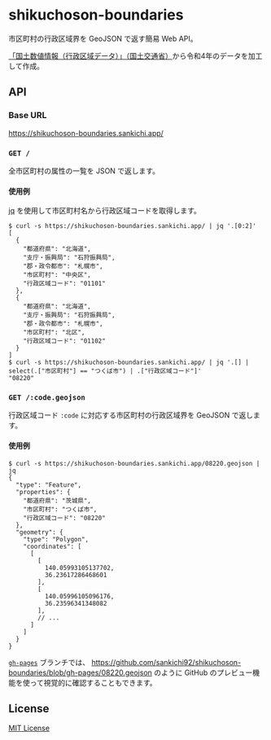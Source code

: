 # shikuchoson-boundaries

市区町村の行政区域界を GeoJSON で返す簡易 Web API。

[「国土数値情報（行政区域データ）」（国土交通省）](https://nlftp.mlit.go.jp/ksj/gml/datalist/KsjTmplt-N03-v3_1.html)から令和4年のデータを加工して作成。

## API

### Base URL

https://shikuchoson-boundaries.sankichi.app/

### `GET /`

全市区町村の属性の一覧を JSON で返します。

#### 使用例

[jq](https://stedolan.github.io/jq/) を使用して市区町村名から行政区域コードを取得します。

```console
$ curl -s https://shikuchoson-boundaries.sankichi.app/ | jq '.[0:2]'
[
  {
    "都道府県": "北海道",
    "支庁・振興局": "石狩振興局",
    "郡・政令都市": "札幌市",
    "市区町村": "中央区",
    "行政区域コード": "01101"
  },
  {
    "都道府県": "北海道",
    "支庁・振興局": "石狩振興局",
    "郡・政令都市": "札幌市",
    "市区町村": "北区",
    "行政区域コード": "01102"
  }
]
$ curl -s https://shikuchoson-boundaries.sankichi.app/ | jq '.[] | select(.["市区町村"] == "つくば市") | .["行政区域コード"]'
"08220"
```

### `GET /:code.geojson`

行政区域コード `:code` に対応する市区町村の行政区域界を GeoJSON で返します。

#### 使用例

```console
$ curl -s https://shikuchoson-boundaries.sankichi.app/08220.geojson | jq
{
  "type": "Feature",
  "properties": {
    "都道府県": "茨城県",
    "市区町村": "つくば市",
    "行政区域コード": "08220"
  },
  "geometry": {
    "type": "Polygon",
    "coordinates": [
      [
        [
          140.05993105137702,
          36.23617286468601
        ],
        [
          140.05996105096176,
          36.23596341348082
        ],
        // ...
      ]
    ]
  }
}
```

[`gh-pages`](https://github.com/sankichi92/shikuchoson-boundaries/tree/gh-pages) ブランチでは、
https://github.com/sankichi92/shikuchoson-boundaries/blob/gh-pages/08220.geojson のように GitHub のプレビュー機能を使って視覚的に確認することもできます。

## License

[MIT License](https://opensource.org/licenses/MIT)
